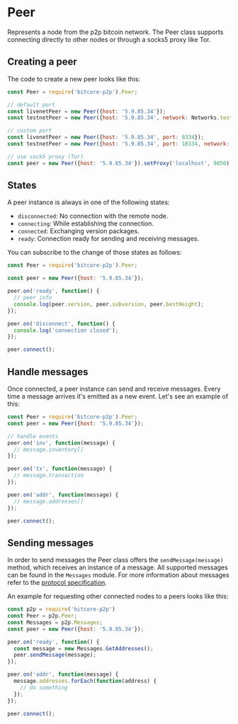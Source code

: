 # Peer
Represents a node from the p2p bitcoin network. The Peer class supports connecting directly to other nodes or through a socks5 proxy like Tor.

## Creating a peer
The code to create a new peer looks like this:

```javascript
const Peer = require('bitcore-p2p').Peer;

// default port
const livenetPeer = new Peer({host: '5.9.85.34'});
const testnetPeer = new Peer({host: '5.9.85.34', network: Networks.testnet});

// custom port
const livenetPeer = new Peer({host: '5.9.85.34', port: 8334});
const testnetPeer = new Peer({host: '5.9.85.34', port: 18334, network: Networks.testnet});

// use sock5 proxy (Tor)
const peer = new Peer({host: '5.9.85.34'}).setProxy('localhost', 9050);
```

## States
A peer instance is always in one of the following states:
- `disconnected`: No connection with the remote node.
- `connecting`: While establishing the connection.
- `connected`: Exchanging version packages.
- `ready`: Connection ready for sending and receiving messages.

You can subscribe to the change of those states as follows:

```javascript
const Peer = require('bitcore-p2p').Peer;

const peer = new Peer({host: '5.9.85.34'});

peer.on('ready', function() {
  // peer info
  console.log(peer.version, peer.subversion, peer.bestHeight);
});

peer.on('disconnect', function() {
  console.log('connection closed');
});

peer.connect();
```

## Handle messages
Once connected, a peer instance can send and receive messages. Every time a message arrives it's emitted as a new event. Let's see an example of this:

```javascript
const Peer = require('bitcore-p2p').Peer;
const peer = new Peer({host: '5.9.85.34'});

// handle events
peer.on('inv', function(message) {
  // message.inventory[]
});

peer.on('tx', function(message) {
  // message.transaction
});

peer.on('addr', function(message) {
  // message.addresses[]
});

peer.connect();
```

## Sending messages
In order to send messages the Peer class offers the `sendMessage(message)` method, which receives an instance of a message. All supported messages can be found in the `Messages` module. For more information about messages refer to the [protocol specification](https://en.bitcoin.it/wiki/Protocol_specification).

An example for requesting other connected nodes to a peers looks like this:

```javascript
const p2p = require('bitcore-p2p')
const Peer = p2p.Peer;
const Messages = p2p.Messages;
const peer = new Peer({host: '5.9.85.34'});

peer.on('ready', function() {
  const message = new Messages.GetAddresses();
  peer.sendMessage(message);
});

peer.on('addr', function(message) {
  message.addresses.forEach(function(address) {
    // do something
  });
});

peer.connect();
```

